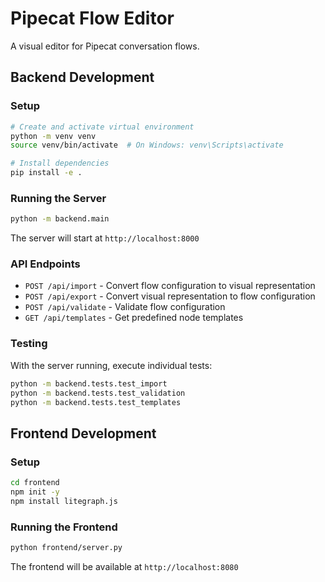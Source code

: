 # Pipecat Flow Editor

A visual editor for Pipecat conversation flows.

## Backend Development

### Setup

```bash
# Create and activate virtual environment
python -m venv venv
source venv/bin/activate  # On Windows: venv\Scripts\activate

# Install dependencies
pip install -e .
```

### Running the Server

```bash
python -m backend.main
```

The server will start at `http://localhost:8000`

### API Endpoints

- `POST /api/import` - Convert flow configuration to visual representation
- `POST /api/export` - Convert visual representation to flow configuration
- `POST /api/validate` - Validate flow configuration
- `GET /api/templates` - Get predefined node templates

### Testing

With the server running, execute individual tests:

```bash
python -m backend.tests.test_import
python -m backend.tests.test_validation
python -m backend.tests.test_templates
```

## Frontend Development

### Setup

```bash
cd frontend
npm init -y
npm install litegraph.js
```

### Running the Frontend

```bash
python frontend/server.py
```

The frontend will be available at `http://localhost:8080`
